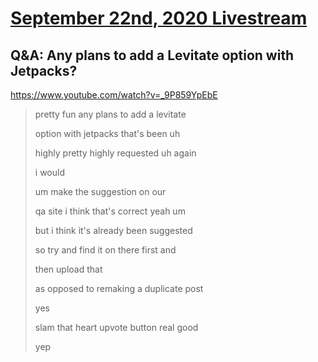 # [September 22nd, 2020 Livestream](../2020-09-22.md)
## Q&A: Any plans to add a Levitate option with Jetpacks?
https://www.youtube.com/watch?v=_9P859YpEbE
> pretty fun any plans to add a levitate
>
> option with jetpacks that's been uh
>
> highly pretty highly requested uh again
>
> i would
>
> um make the suggestion on our
>
> qa site i think that's correct yeah um
>
> but i think it's already been suggested
>
> so try and find it on there first and
>
> then upload that
>
> as opposed to remaking a duplicate post
>
> yes
>
> slam that heart upvote button real good
>
> yep
>
